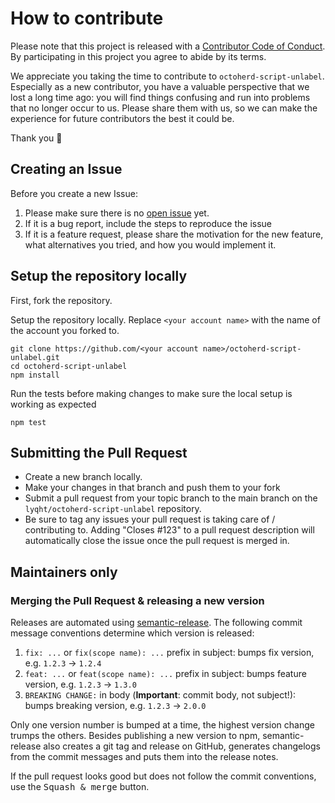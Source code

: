 # How to contribute

Please note that this project is released with a [Contributor Code of Conduct](CODE_OF_CONDUCT.md).
By participating in this project you agree to abide by its terms.

We appreciate you taking the time to contribute to `octoherd-script-unlabel`. Especially as a new contributor, you have a valuable perspective that we lost a long time ago: you will find things confusing and run into problems that no longer occur to us. Please share them with us, so we can make the experience for future contributors the best it could be.

Thank you 💖

## Creating an Issue

Before you create a new Issue:

1. Please make sure there is no [open issue](https://github.com/lyqht/octoherd-script-unlabel/issues?utf8=%E2%9C%93&q=is%3Aissue) yet.
2. If it is a bug report, include the steps to reproduce the issue
3. If it is a feature request, please share the motivation for the new feature, what alternatives you tried, and how you would implement it.

## Setup the repository locally

First, fork the repository.

Setup the repository locally. Replace `<your account name>` with the name of the account you forked to.

```shell
git clone https://github.com/<your account name>/octoherd-script-unlabel.git
cd octoherd-script-unlabel
npm install
```

Run the tests before making changes to make sure the local setup is working as expected

```shell
npm test
```

## Submitting the Pull Request

- Create a new branch locally.
- Make your changes in that branch and push them to your fork
- Submit a pull request from your topic branch to the main branch on the `lyqht/octoherd-script-unlabel` repository.
- Be sure to tag any issues your pull request is taking care of / contributing to. Adding "Closes #123" to a pull request description will automatically close the issue once the pull request is merged in.

## Maintainers only

### Merging the Pull Request & releasing a new version

Releases are automated using [semantic-release](https://github.com/semantic-release/semantic-release).
The following commit message conventions determine which version is released:

1. `fix: ...` or `fix(scope name): ...` prefix in subject: bumps fix version, e.g. `1.2.3` → `1.2.4`
2. `feat: ...` or `feat(scope name): ...` prefix in subject: bumps feature version, e.g. `1.2.3` → `1.3.0`
3. `BREAKING CHANGE:` in body (**Important**: commit body, not subject!): bumps breaking version, e.g. `1.2.3` → `2.0.0`

Only one version number is bumped at a time, the highest version change trumps the others.
Besides publishing a new version to npm, semantic-release also creates a git tag and release
on GitHub, generates changelogs from the commit messages and puts them into the release notes.

If the pull request looks good but does not follow the commit conventions, use the <kbd>Squash & merge</kbd> button.

